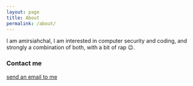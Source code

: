 ```yaml
---
layout: page
title: About
permalink: /about/
---
```

I am amirsiahchal, I am interested in computer security and coding, and strongly a combination of both, with a bit of rap 😉. 
### Contact me

[send an email to me](mailto:Cyber.Ostad@gmail.com)